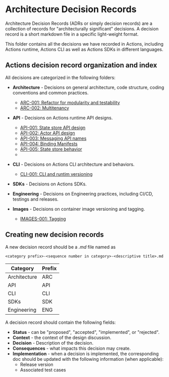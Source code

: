 # Architecture Decision Records

Architecture Decision Records (ADRs or simply decision records) are a collection of records for "architecturally significant" decisions. A decision record is a short markdown file in a specific light-weight format.

This folder contains all the decisions we have recorded in Actions, including Actions runtime, Actions CLI as well as Actions SDKs in different languages.

## Actions decision record organization and index
All decisions are categorized in the following folders:
* **Architecture** - Decisions on general architecture, code structure, coding conventions and common practices.
  
  - [ARC-001: Refactor for modularity and testability](./architecture/ARC-001-refactor-for-modularity-and-testability.md)
  - [ARC-002: Multitenancy](./architecture/ARC-002-multitenancy.md)
  
* **API** - Decisions on Actions runtime API designs.

  - [API-001: State store API design](./api/API-001-state-store-api-design.md)
  - [API-002: Actor API design](./api/API-002-actor-api-design.md)
  - [API-003: Messaging API names](./api/API-003-messaging-api-names.md)
  - [API-004: Binding Manifests](./api/API-004-binding-manifests.md)
  - [API-005: State store behavior](./api/API-005-state-store-behavior.md)
  - 
* **CLI** - Decisions on Actions CLI architecture and behaviors.

  - [CLI-001: CLI and runtim versioning](./cli/CLI-001-cli-and-runtime-versioning.md)
* **SDKs** - Decisions on Actions SDKs.
* **Engineering** - Decisions on Engineering practices, including CI/CD, testings and releases.
* **Images** - Decisions on container image versioning and tagging.

  - [IMAGES-001: Tagging](https://github.com/actionscore/actions/blob/master/docs/decision_records/images/IMAGES-001-tagging.MD)

## Creating new decision records
A new decision record should be a _.md_ file named as 
```
<category prefix>-<sequence number in category>-<descriptive title>.md
```
|Category|Prefix|
|----|----|
|Architecture|ARC|
|API|API|
|CLI|CLI|
|SDKs|SDK|
|Engineering|ENG|

A decision record should contain the following fields:

* **Status** - can be "proposed", "accepted", "implemented", or "rejected".
* **Context** - the context of the design discussion.
* **Decision** - Description of the decision.
* **Consequences** - what impacts this decision may create.
* **Implementation** - when a decision is implemented, the corresponding doc should be updated with the following information (when applicable):
  * Release version
  * Associated test cases
